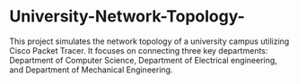 # University-Network-Topology-
This project simulates the network topology of a university campus utilizing Cisco Packet Tracer. It focuses on connecting three key departments: Department of Computer Science, Department of Electrical engineering, and Department of Mechanical Engineering.
